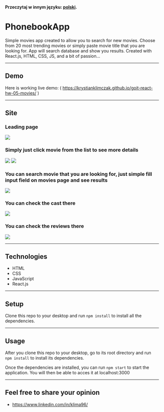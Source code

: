 **Przeczytaj w innym języku: [polski](README.pl.md).**

# PhonebookApp

Simple movies app created to allow you to search for new movies. Choose from 20
most trending movies or simply paste movie title that you are looking for. App
will search database and show you results. Created with React.js, HTML, CSS, JS,
and a bit of passion...

---

## Demo

Here is working live demo: (
https://krystianklimczak.github.io/goit-react-hw-05-movies/ )

---

## Site

### Leading page

![](./assets/movies-main.png)

### Simply just click movie from the list to see more details

![](./assets/movies-click.png) ![](./assets/movies-click2.png)

### You can search movie that you are looking for, just simple fill input field on movies page and see results

![](./assets/movies-query.png)

### You can check the cast there

![](./assets/movies-cast.png)

### You can check the reviews there

![](./assets/movies-reviews.png)

---

## Technologies

- HTML
- CSS
- JavaScript
- React.js

---

## Setup

Clone this repo to your desktop and run `npm install` to install all the
dependencies.

---

## Usage

After you clone this repo to your desktop, go to its root directory and run
`npm install` to install its dependencies.

Once the dependencies are installed, you can run `npm start` to start the
application. You will then be able to acces it at localhost:3000

---

## Feel free to share your opinion

- https://www.linkedin.com/in/klima96/

